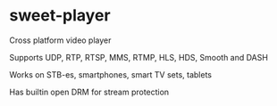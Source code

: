 sweet-player
============

Cross platform video player

Supports UDP, RTP, RTSP, MMS, RTMP, HLS, HDS, Smooth and DASH

Works on STB-es, smartphones, smart TV sets, tablets

Has builtin open DRM for stream protection
